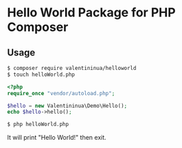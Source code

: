 # Hello World Package for PHP Composer #

 
## Usage ##

```bash
$ composer require valentininua/helloworld
$ touch helloWorld.php
```

```php
<?php
require_once "vendor/autoload.php";

$hello = new Valentininua\Demo\Hello();
echo $hello->hello();
```

```bash
$ php helloWorld.php
```

It will print "Hello World!" then exit.

